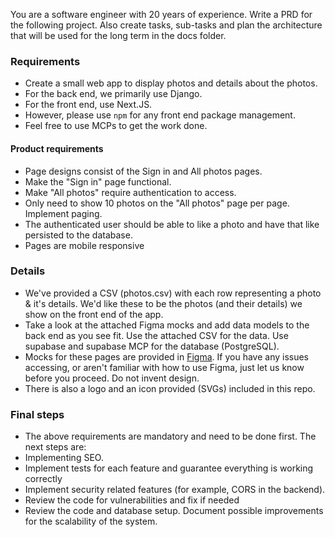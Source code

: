 You are a software engineer with 20 years of experience. Write a PRD for the following project. Also create tasks, sub-tasks and plan the architecture that will be used for the long term in the docs folder.

### Requirements
- Create a small web app to display photos and details about the photos.
- For the back end, we primarily use Django.
- For the front end, use Next.JS.
- However, please use `npm` for any front end package management.
- Feel free to use MCPs to get the work done.

#### Product requirements
- Page designs consist of the Sign in and All photos pages.
- Make the "Sign in" page functional.
- Make "All photos" require authentication to access.
- Only need to show 10 photos on the "All photos" page per page. Implement paging.
- The authenticated user should be able to like a photo and have that like persisted to the database.
- Pages are mobile responsive

### Details
- We've provided a CSV (photos.csv) with each row representing a photo & it's details. We'd like these to be the photos (and their details) we show on the front end of the app.
- Take a look at the attached Figma mocks and add data models to the back end as you see fit. Use the attached CSV for the data. Use supabase and supabase MCP for the database (PostgreSQL).
- Mocks for these pages are provided in [Figma](https://www.figma.com/file/wr1seCuhlRtoFGuz1iWgyF/Frontend-Coding-Mocks?type=design&node-id=0%3A1&mode=design&t=Uw1av3TypDUDcLAd-1). If you have any issues accessing, or aren't familiar with how to use Figma, just let us know before you proceed. Do not invent design.
- There is also a logo and an icon provided (SVGs) included in this repo.

### Final steps
- The above requirements are mandatory and need to be done first. The next steps are:
- Implementing SEO.
- Implement tests for each feature and guarantee everything is working correctly
- Implement security related features (for example, CORS in the backend).
- Review the code for vulnerabilities and fix if needed
- Review the code and database setup. Document possible improvements for the scalability of the system.